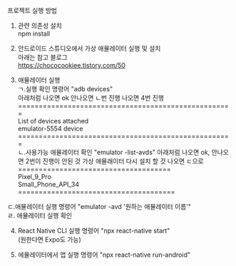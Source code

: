 프로젝트 실행 방법
1. 관련 의존성 설치     
npm install 

2. 안드로이드 스튜디오에서 가상 애뮬레이터 실행 및 설치      
아래는 참고 블로그      
https://chococookiee.tistory.com/50     

3. 애뮬레이터 실행      
  ㄱ.실행 확인 명령어 "adb devices"     
  아래처럼 나오면 ok 안나오면 ㄴ번 진행 나오면 4번 진행      
  ====================================================           
  List of devices attached             
  emulator-5554   device            
  ====================================================                     
  ㄴ.사용가능 애뮬레이터 확인 "emulator -list-avds"
  아래처럼 나오면 ok, 안나오면 2번이 진행이 안된 것 가상 애뮬래이터 다시 설치 할 것 나오면 ㄷ으로               
  =====================================                
  Pixel_9_Pro                 
  Small_Phone_API_34                    
  ======================================              
  
  ㄷ.애뮬레이터 실행 명령어 "emulator -avd '원하는 애뮬레이터 이름'"    
  ㄹ. 애뮬레이터 실행 확인          

4. React Native CLI 실행 명령어 "npx react-native start"       
(원한다면 Expo도 가능)            

5. 에뮬레이터에서 앱 실행 명령어 "npx react-native run-android"         


